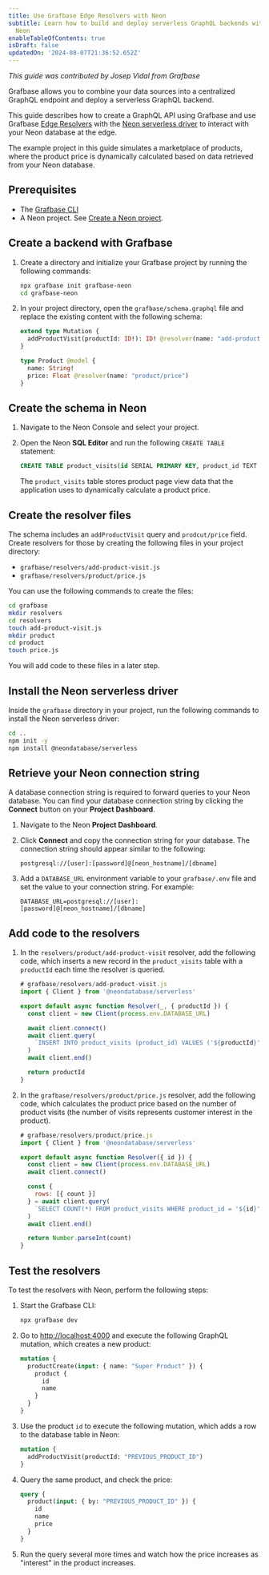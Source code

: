 ```yaml
---
title: Use Grafbase Edge Resolvers with Neon
subtitle: Learn how to build and deploy serverless GraphQL backends with Grafbase and
  Neon
enableTableOfContents: true
isDraft: false
updatedOn: '2024-08-07T21:36:52.652Z'
---
```


_This guide was contributed by Josep Vidal from Grafbase_

Grafbase allows you to combine your data sources into a centralized GraphQL endpoint and deploy a serverless GraphQL backend.

This guide describes how to create a GraphQL API using Grafbase and use Grafbase [Edge Resolvers](https://grafbase.com/docs/edge-gateway/resolvers) with the [Neon serverless driver](/docs/serverless/serverless-driver) to interact with your Neon database at the edge.

The example project in this guide simulates a marketplace of products, where the product price is dynamically calculated based on data retrieved from your Neon database.

## Prerequisites

- The [Grafbase CLI](https://grafbase.com/cli)
- A Neon project. See [Create a Neon project](/docs/manage/projects#create-a-project).

## Create a backend with Grafbase

1. Create a directory and initialize your Grafbase project by running the following commands:

   ```bash
   npx grafbase init grafbase-neon
   cd grafbase-neon
   ```

2. In your project directory, open the `grafbase/schema.graphql` file and replace the existing content with the following schema:

   ```graphql
   extend type Mutation {
     addProductVisit(productId: ID!): ID! @resolver(name: "add-product-visit")
   }

   type Product @model {
     name: String!
     price: Float @resolver(name: "product/price")
   }
   ```

## Create the schema in Neon

1. Navigate to the Neon Console and select your project.
2. Open the Neon **SQL Editor** and run the following `CREATE TABLE` statement:

   ```sql
   CREATE TABLE product_visits(id SERIAL PRIMARY KEY, product_id TEXT NOT NULL);
   ```

   The `product_visits` table stores product page view data that the application uses to dynamically calculate a product price.

## Create the resolver files

The schema includes an `addProductVisit` query and `prodcut/price` field. Create resolvers for those by creating the following files in your project directory:

- `grafbase/resolvers/add-product-visit.js`
- `grafbase/resolvers/product/price.js`

You can use the following commands to create the files:

```bash
cd grafbase
mkdir resolvers
cd resolvers
touch add-product-visit.js
mkdir product
cd product
touch price.js
```

You will add code to these files in a later step.

## Install the Neon serverless driver

Inside the `grafbase` directory in your project, run the following commands to install the Neon serverless driver:

```bash
cd ..
npm init -y
npm install @neondatabase/serverless
```

## Retrieve your Neon connection string

A database connection string is required to forward queries to your Neon database. You can find your database connection string by clicking the **Connect** button on your **Project Dashboard**.

1. Navigate to the Neon **Project Dashboard**.
2. Click **Connect** and copy the connection string for your database. The connection string should appear similar to the following:

   ```text shouldWrap
   postgresql://[user]:[password]@[neon_hostname]/[dbname]
   ```

3. Add a `DATABASE_URL` environment variable to your `grafbase/.env` file and set the value to your connection string. For example:

   ```text shouldWrap
   DATABASE_URL=postgresql://[user]:[password]@[neon_hostname]/[dbname]
   ```

## Add code to the resolvers

1. In the `resolvers/product/add-product-visit` resolver, add the following code, which inserts a new record in the `product_visits` table with a `productId` each time the resolver is queried.

   ```javascript
   # grafbase/resolvers/add-product-visit.js
   import { Client } from '@neondatabase/serverless'

   export default async function Resolver(_, { productId }) {
     const client = new Client(process.env.DATABASE_URL)

     await client.connect()
     await client.query(
       `INSERT INTO product_visits (product_id) VALUES ('${productId}')`
     )
     await client.end()

     return productId
   }
   ```

2. In the `grafbase/resolvers/product/price.js` resolver, add the following code, which calculates the product price based on the number of product visits (the number of visits represents customer interest in the product).

   ```javascript
   # grafbase/resolvers/product/price.js
   import { Client } from '@neondatabase/serverless'

   export default async function Resolver({ id }) {
     const client = new Client(process.env.DATABASE_URL)
     await client.connect()

     const {
       rows: [{ count }]
     } = await client.query(
       `SELECT COUNT(*) FROM product_visits WHERE product_id = '${id}'`
     )
     await client.end()

     return Number.parseInt(count)
   }
   ```

## Test the resolvers

To test the resolvers with Neon, perform the following steps:

1. Start the Grafbase CLI:

   ```bash
   npx grafbase dev
   ```

2. Go to [http://localhost:4000](http://localhost:4000) and execute the following GraphQL mutation, which creates a new product:

   ```graphql
   mutation {
     productCreate(input: { name: "Super Product" }) {
       product {
         id
         name
       }
     }
   }
   ```

3. Use the product `id` to execute the following mutation, which adds a row to the database table in Neon:

   ```graphql
   mutation {
     addProductVisit(productId: "PREVIOUS_PRODUCT_ID")
   }
   ```

4. Query the same product, and check the price:

   ```graphql
   query {
     product(input: { by: "PREVIOUS_PRODUCT_ID" }) {
       id
       name
       price
     }
   }
   ```

5. Run the query several more times and watch how the price increases as "interest" in the product increases.
